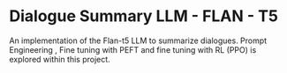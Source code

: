 # Dialogue Summary LLM - FLAN - T5

An implementation of the Flan-t5 LLM to summarize dialogues. Prompt Engineering , Fine tuning with PEFT and fine tuning with RL (PPO) is explored within this project.